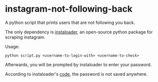 # instagram-not-following-back
A python script that prints users that are not following you back.

The only dependency is [instaloader](https://instaloader.github.io/), an open-source python package for scraping instagram.

Usage:

    python script.py <username-to-login-with> <username-to-check>
    
Afterwards, you will be prompted by instaloader to enter your password.

According to instaloader's [code](https://github.com/instaloader/instaloader), the password is not saved anywhere.
